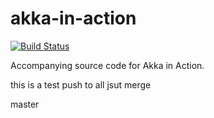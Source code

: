 akka-in-action
==============

[![Build Status](https://travis-ci.org/RayRoestenburg/akka-in-action.svg?branch=master)](https://travis-ci.org/RayRoestenburg/akka-in-action)

Accompanying source code for Akka in Action.

this is a test
push to all
jsut merge

master